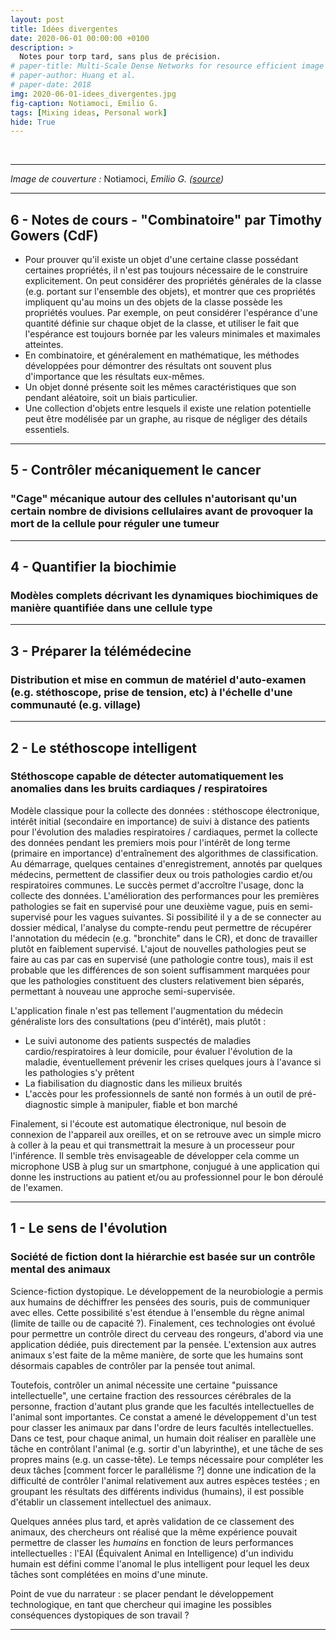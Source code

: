 ```yaml
---
layout: post
title: Idées divergentes
date: 2020-06-01 00:00:00 +0100
description: >
  Notes pour torp tard, sans plus de précision. 
# paper-title: Multi-Scale Dense Networks for resource efficient image classification
# paper-author: Huang et al.
# paper-date: 2018
img: 2020-06-01-idees_divergentes.jpg
fig-caption: Notiamoci, Emilio G.
tags: [Mixing ideas, Personal work]
hide: True
---
```


<br>

---

*Image de couverture :* Notiamoci, *Emilio G. ([source](https://www.flickr.com/photos/30009706@N05/14384605597/))*

---


## 6 - Notes de cours - "Combinatoire" par Timothy Gowers (CdF)

- Pour prouver qu'il existe un objet d'une certaine classe possédant certaines propriétés, il n'est pas toujours nécessaire de le construire explicitement. On peut considérer des propriétés générales de la classe (e.g. portant sur l'ensemble des objets), et montrer que ces propriétés impliquent qu'au moins un des objets de la classe possède les propriétés voulues. Par exemple, on peut considérer l'espérance d'une quantité définie sur chaque objet de la classe, et utiliser le fait que l'espérance est toujours bornée par les valeurs minimales et maximales atteintes.
- En combinatoire, et généralement en mathématique, les méthodes développées pour démontrer des résultats ont souvent plus d'importance que les résultats eux-mêmes.
- Un objet donné présente soit les mêmes caractéristiques que son pendant aléatoire, soit un biais particulier.
- Une collection d'objets entre lesquels il existe une relation potentielle peut être modélisée par un graphe, au risque de négliger des détails essentiels.


---


## 5 - Contrôler mécaniquement le cancer

### "Cage" mécanique autour des cellules n'autorisant qu'un certain nombre de divisions cellulaires avant de provoquer la mort de la cellule pour réguler une tumeur


---


## 4 - Quantifier la biochimie

### Modèles complets décrivant les dynamiques biochimiques de manière quantifiée dans une cellule type


---


## 3 - Préparer la télémédecine

### Distribution et mise en commun de matériel d'auto-examen (e.g. stéthoscope, prise de tension, etc) à l'échelle d'une communauté (e.g. village)


---


## 2 - Le stéthoscope intelligent

### Stéthoscope capable de détecter automatiquement les anomalies dans les bruits cardiaques / respiratoires

Modèle classique pour la collecte des données : stéthoscope électronique, intérêt initial (secondaire en importance) de suivi à distance des patients pour l'évolution des maladies respiratoires / cardiaques, permet la collecte des données pendant les premiers mois pour l'intérêt de long terme (primaire en importance) d'entraînement des algorithmes de classification.
Au démarrage, quelques centaines d'enregistrement, annotés par quelques médecins, permettent de classifier deux ou trois pathologies cardio et/ou respiratoires communes.
Le succès permet d'accroître l'usage, donc la collecte des données.
L'amélioration des performances pour les premières pathologies se fait en supervisé pour une deuxième vague, puis en semi-supervisé pour les vagues suivantes.
Si possibilité il y a de se connecter au dossier médical, l'analyse du compte-rendu peut permettre de récupérer l'annotation du médecin (e.g. "bronchite" dans le CR), et donc de travailler plutôt en faiblement supervisé.
L'ajout de nouvelles pathologies peut se faire au cas par cas en supervisé (une pathologie contre tous), mais il est probable que les différences de son soient suffisamment marquées pour que les pathologies constituent des clusters relativement bien séparés, permettant à nouveau une approche semi-supervisée.

L'application finale n'est pas tellement l'augmentation du médecin généraliste lors des consultations (peu d'intérêt), mais plutôt :
- Le suivi autonome des patients suspectés de maladies cardio/respiratoires à leur domicile, pour évaluer l'évolution de la maladie, éventuellement prévenir les crises quelques jours à l'avance si les pathologies s'y prêtent
- La fiabilisation du diagnostic dans les milieux bruités
- L'accès pour les professionnels de santé non formés à un outil de pré-diagnostic simple à manipuler, fiable et bon marché

Finalement, si l'écoute est automatique électronique, nul besoin de connexion de l'appareil aux oreilles, et on se retrouve avec un simple micro à coller à la peau et qui transmettrait la mesure à un processeur pour l'inférence.
Il semble très envisageable de développer cela comme un microphone USB à plug sur un smartphone, conjugué à une application qui donne les instructions au patient et/ou au professionnel pour le bon déroulé de l'examen.


---


## 1 - Le sens de l'évolution

### Société de fiction dont la hiérarchie est basée sur un contrôle mental des animaux

Science-fiction dystopique. Le développement de la neurobiologie a permis aux humains de déchiffrer les pensées des souris, puis de communiquer avec elles. Cette possibilité s'est étendue à l'ensemble du règne animal (limite de taille ou de capacité ?). Finalement, ces technologies ont évolué pour permettre un contrôle direct du cerveau des rongeurs, d'abord via une application dédiée, puis directement par la pensée. L'extension aux autres animaux s'est faite de la même manière, de sorte que les humains sont désormais capables de contrôler par la pensée tout animal.

Toutefois, contrôler un animal nécessite une certaine "puissance intellectuelle", une certaine fraction des ressources cérébrales de la personne, fraction d'autant plus grande que les facultés intellectuelles de l'animal sont importantes. Ce constat a amené le développement d'un test pour classer les animaux par dans l'ordre de leurs facultés intellectuelles. Dans ce test, pour chaque animal, un humain doit réaliser en parallèle une tâche en contrôlant l'animal (e.g. sortir d'un labyrinthe), et une tâche de ses propres mains (e.g. un casse-tête). Le temps nécessaire pour compléter les deux tâches [comment forcer le parallélisme ?] donne une indication de la difficulté de contrôler l'animal relativement aux autres espèces testées ; en groupant les résultats des différents individus (humains), il est possible d'établir un classement intellectuel des animaux.

Quelques années plus tard, et après validation de ce classement des animaux, des chercheurs ont réalisé que la même expérience pouvait permettre de classer les *humains* en fonction de leurs performances intellectuelles : l'EAI (Équivalent Animal en Intelligence) d'un individu humain est défini comme l'anomal le plus intelligent pour lequel les deux tâches sont complétées en moins d'une minute.

Point de vue du narrateur : se placer pendant le développement technologique, en tant que chercheur qui imagine les possibles conséquences dystopiques de son travail ?


---
